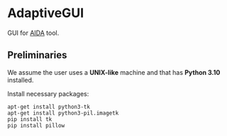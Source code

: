 # AdaptiveGUI

GUI for [AIDA](https://github.com/luusi/AIDA) tool.

## Preliminaries

We assume the user uses a **UNIX-like** machine and that has **Python 3.10** installed.

Install necessary packages:
```
apt-get install python3-tk
apt-get install python3-pil.imagetk
pip install tk
pip install pillow
```
